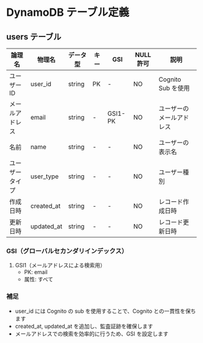 # DynamoDB テーブル定義

## users テーブル

| 論理名         | 物理名     | データ型 | キー | GSI     | NULL 許可 | 説明                     |
| -------------- | ---------- | -------- | ---- | ------- | --------- | ------------------------ |
| ユーザー ID    | user_id    | string   | PK   | -       | NO        | Cognito Sub を使用       |
| メールアドレス | email      | string   | -    | GSI1-PK | NO        | ユーザーのメールアドレス |
| 名前           | name       | string   | -    | -       | NO        | ユーザーの表示名         |
| ユーザータイプ | user_type  | string   | -    | -       | NO        | ユーザー種別             |
| 作成日時       | created_at | string   | -    | -       | NO        | レコード作成日時         |
| 更新日時       | updated_at | string   | -    | -       | NO        | レコード更新日時         |

### GSI（グローバルセカンダリインデックス）

1. GSI1（メールアドレスによる検索用）
   - PK: email
   - 属性: すべて

### 補足

- user_id には Cognito の sub を使用することで、Cognito との一貫性を保ちます
- created_at, updated_at を追加し、監査証跡を確保します
- メールアドレスでの検索を効率的に行うため、GSI を設定します
